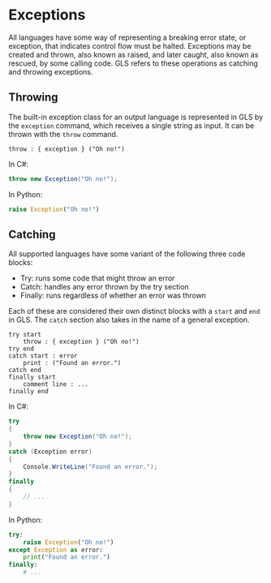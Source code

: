 # Exceptions

All languages have some way of representing a breaking error state, or exception, that indicates control flow must be halted.
Exceptions may be created and thrown, also known as raised, and later caught, also known as rescued, by some calling code.
GLS refers to these operations as catching and throwing exceptions.

## Throwing

The built-in exception class for an output language is represented in GLS by the `exception` command, which receives a single string as input.
It can be thrown with the `throw` command.

```gls
throw : { exception } ("Oh no!")
```

In C#:

```csharp
throw new Exception("Oh no!");
```

In Python:

```python
raise Exception("Oh no!")
```

## Catching

All supported languages have some variant of the following three code blocks:

* Try: runs some code that might throw an error
* Catch: handles any error thrown by the try section
* Finally: runs regardless of whether an error was thrown

Each of these are considered their own distinct blocks with a `start` and `end` in GLS.
The `catch` section also takes in the name of a general exception.

```gls
try start
    throw : { exception } ("Oh no!")
try end
catch start : error
    print : ("Found an error.")
catch end
finally start
    comment line : ...
finally end
```

In C#:

```csharp
try
{
    throw new Exception("Oh no!");
}
catch (Exception error)
{
    Console.WriteLine("Found an error.");
}
finally
{
    // ...
}
```

In Python:

```python
try:
    raise Exception("Oh no!")
except Exception as error:
    print("Found an error.")
finally:
    # ...
```
